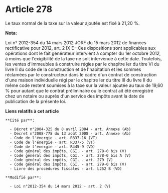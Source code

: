 # Article 278

Le taux normal de la taxe sur la valeur ajoutée est fixé à 21,20 %.

**Nota:**

Loi n° 2012-354 du 14 mars 2012 JORF du 15 mars 2012 de finances rectificative pour 2012, art. 2 IX E : Ces dispositions sont
applicables aux opérations dont le fait générateur intervient à compter du 1er octobre 2012, à moins que l'exigibilité de la
taxe ne soit intervenue à cette date. Toutefois, les ventes d'immeubles à construire régies par le chapitre Ier du titre VI
du livre II du code de la construction et de l'habitation et les sommes réclamées par le constructeur dans le cadre d'un
contrat de construction d'une maison individuelle régi par le chapitre Ier du titre III du livre II du même code restent
soumises à la taxe sur la valeur ajoutée au taux de 19,60 % pour autant que le contrat préliminaire ou le contrat ait été
enregistré chez un notaire ou auprès d'un service des impôts avant la date de publication de la présente loi.

**Liens relatifs à cet article**

	**Cité par**:

	  - Décret n°2004-325 du 8 avril 2004 - art. Annexe (Ab)
	  - Décret n°2008-778 du 13 août 2008 - art. Annexe (Ab)
	  - Code de l'énergie - art. R337-16 (VT)
	  - Code de l'énergie - art. R337-5 (VT)
	  - Code de l'énergie - art. R445-9 (VD)
	  - Code général des impôts, CGI. - art. 278-0 bis (V)
	  - Code général des impôts, CGI. - art. 278-0 bis A (V)
	  - Code général des impôts, CGI. - art. 279 (V)
	  - Code général des impôts, CGI. - art. 279-0 bis (V)
	  - Livre des procédures fiscales - art. L252 B (VD)

	**Modifié par**:

	  - Loi n°2012-354 du 14 mars 2012 - art. 2 (V)
